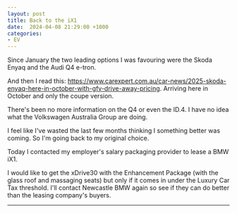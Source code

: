 ```yaml
---
layout: post
title: Back to the iX1
date:  2024-04-08 21:29:00 +1000
categories:
- EV
---
```


Since January the two leading options I was favouring were the Skoda Enyaq and the Audi Q4 e-tron.

And then I read this: <https://www.carexpert.com.au/car-news/2025-skoda-enyaq-here-in-october-with-gfv-drive-away-pricing>. Arriving here in October and only the coupe version.

There's been no more information on the Q4 or even the ID.4. I have no idea what the Volkswagen Australia Group are doing.

I feel like I've wasted the last few months thinking I something better was coming. So I'm going back to my original choice.

Today I contacted my employer's salary packaging provider to lease a BMW iX1.

I would like to get the xDrive30 with the Enhancement Package (with the glass roof and massaging seats) but only if it comes in under the Luxury Car Tax threshold. I'll contact Newcastle BMW again so see if they can do better than the leasing company's buyers.

----
